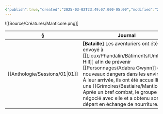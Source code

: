 ```yaml
---
{"publish":true,"created":"2025-03-02T23:49:07.000-05:00","modified":"2025-03-02T23:49:07.000-05:00","cssclasses":""}
---
```



![[Source/Créatures/Manticore.png]]

| §                                 | Journal                                                                                                                                                                                                                                                                                                      |
| --------------------------------- | ------------------------------------------------------------------------------------------------------------------------------------------------------------------------------------------------------------------------------------------------------------------------------------------------------------ |
| [[Anthologie/Sessions/01\|01]] | **[Bataille]** Les aventuriers ont été envoyé à [[Lieux/Phandalin/Bâtiments/Umbrage Hill]] afin de prévenir [[Personnages/Adabra Gwynn]] des nouveaux dangers dans les environs. À leur arrivée, ils ont été accueilli par une [[Grimoires/Bestiaire/Manticore]]. Après un bref combat, le groupe a négocié avec elle et a obtenu son départ en échange de nourriture. |

